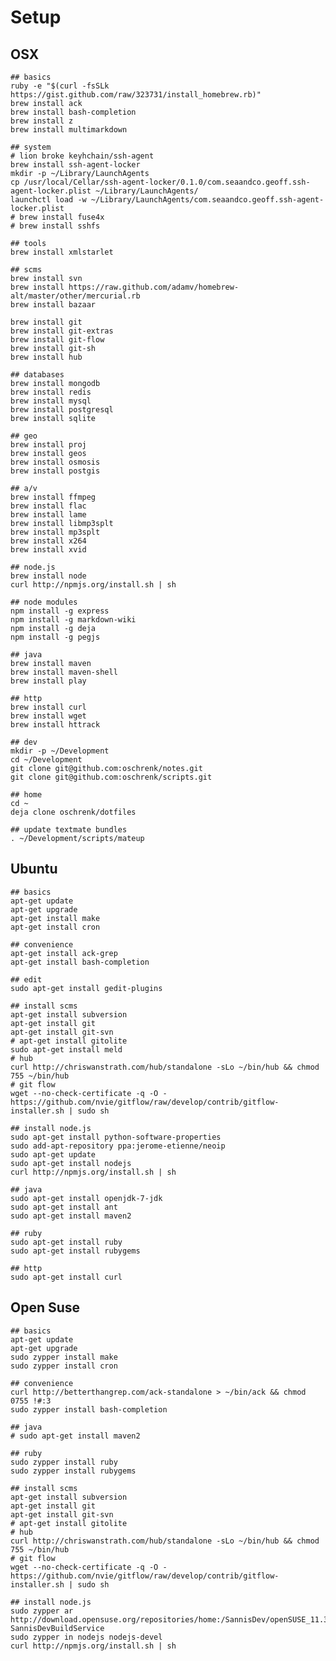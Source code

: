 # Setup #

## OSX ##

	## basics
	ruby -e "$(curl -fsSLk https://gist.github.com/raw/323731/install_homebrew.rb)"
	brew install ack
	brew install bash-completion
	brew install z
	brew install multimarkdown
	
	## system
	# lion broke keyhchain/ssh-agent
	brew install ssh-agent-locker
	mkdir -p ~/Library/LaunchAgents
	cp /usr/local/Cellar/ssh-agent-locker/0.1.0/com.seaandco.geoff.ssh-agent-locker.plist ~/Library/LaunchAgents/
	launchctl load -w ~/Library/LaunchAgents/com.seaandco.geoff.ssh-agent-locker.plist
	# brew install fuse4x
	# brew install sshfs
	
	## tools
	brew install xmlstarlet
	
	## scms
	brew install svn
	brew install https://raw.github.com/adamv/homebrew-alt/master/other/mercurial.rb
	brew install bazaar
	
	brew install git
	brew install git-extras
	brew install git-flow
	brew install git-sh
	brew install hub
	
	## databases
	brew install mongodb
	brew install redis
	brew install mysql
	brew install postgresql
	brew install sqlite
	
	## geo
	brew install proj
	brew install geos
	brew install osmosis
	brew install postgis
	
	## a/v
	brew install ffmpeg
	brew install flac
	brew install lame
	brew install libmp3splt
	brew install mp3splt
	brew install x264
	brew install xvid
	
	## node.js
	brew install node
	curl http://npmjs.org/install.sh | sh
	
	## node modules
	npm install -g express
	npm install -g markdown-wiki
	npm install -g deja
	npm install -g pegjs
	
	## java
	brew install maven
	brew install maven-shell
	brew install play

	## http
	brew install curl
	brew install wget
	brew install httrack
	
	## dev
	mkdir -p ~/Development
	cd ~/Development
	git clone git@github.com:oschrenk/notes.git
	git clone git@github.com:oschrenk/scripts.git
	
	## home	
	cd ~
	deja clone oschrenk/dotfiles
	
	## update textmate bundles
	. ~/Development/scripts/mateup

## Ubuntu ##

	## basics
	apt-get update
	apt-get upgrade
	apt-get install make
	apt-get install cron

	## convenience
	apt-get install ack-grep
	apt-get install bash-completion
	
	## edit
	sudo apt-get install gedit-plugins
	
	## install scms
	apt-get install subversion
	apt-get install git
	apt-get install git-svn
	# apt-get install gitolite
	sudo apt-get install meld
	# hub
	curl http://chriswanstrath.com/hub/standalone -sLo ~/bin/hub && chmod 755 ~/bin/hub
	# git flow	
	wget --no-check-certificate -q -O - https://github.com/nvie/gitflow/raw/develop/contrib/gitflow-installer.sh | sudo sh

	## install node.js
	sudo apt-get install python-software-properties
	sudo add-apt-repository ppa:jerome-etienne/neoip
	sudo apt-get update
	sudo apt-get install nodejs
	curl http://npmjs.org/install.sh | sh

	## java
	sudo apt-get install openjdk-7-jdk
	sudo apt-get install ant
	sudo apt-get install maven2

	## ruby
	sudo apt-get install ruby
	sudo apt-get install rubygems
	
	## http
	sudo apt-get install curl

## Open Suse ##

	## basics
	apt-get update
	apt-get upgrade
	sudo zypper install make
	sudo zypper install cron

	## convenience
	curl http://betterthangrep.com/ack-standalone > ~/bin/ack && chmod 0755 !#:3
	sudo zypper install bash-completion
	
	## java
	# sudo apt-get install maven2
	
	## ruby
	sudo zypper install ruby
	sudo zypper install rubygems
	
	## install scms
	apt-get install subversion
	apt-get install git
	apt-get install git-svn
	# apt-get install gitolite
	# hub
	curl http://chriswanstrath.com/hub/standalone -sLo ~/bin/hub && chmod 755 ~/bin/hub
	# git flow	
	wget --no-check-certificate -q -O - https://github.com/nvie/gitflow/raw/develop/contrib/gitflow-installer.sh | sudo sh

	## install node.js
	sudo zypper ar http://download.opensuse.org/repositories/home:/SannisDev/openSUSE_11.3/ SannisDevBuildService 
	sudo zypper in nodejs nodejs-devel
	curl http://npmjs.org/install.sh | sh

